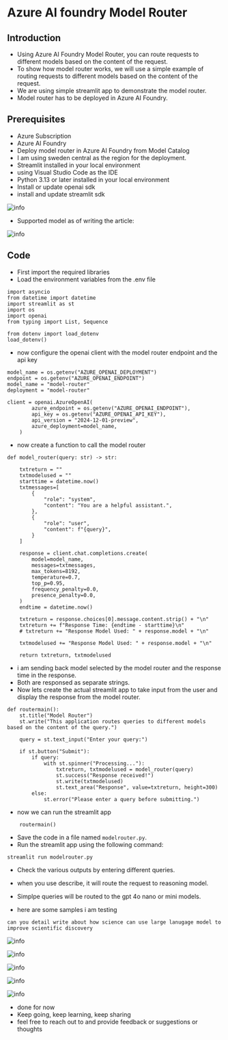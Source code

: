 # Azure AI foundry Model Router

## Introduction

- Using Azure AI Foundry Model Router, you can route requests to different models based on the content of the request.
- To show how model router works, we will use a simple example of routing requests to different models based on the content of the request.
- We are using simple streamlit app to demonstrate the model router.
- Model router has to be deployed in Azure AI Foundry.

## Prerequisites

- Azure Subscription
- Azure AI Foundry
- Deploy model router in Azure AI Foundry from Model Catalog
- I am using sweden central as the region for the deployment.
- Streamlit installed in your local environment
- using Visual Studio Code as the IDE
- Python 3.13 or later installed in your local environment
- Install or update openai sdk
- install and update streamlit sdk

![info](https://github.com/balakreshnan/Samples2025/blob/main/AIFoundry/images/modelrouter-1.jpg 'RagChat')

- Supported model as of writing the article:

![info](https://github.com/balakreshnan/Samples2025/blob/main/AIFoundry/images/modelrouter-2.jpg 'RagChat')

## Code

- First import the required libraries
- Load the environment variables from the .env file

```
import asyncio
from datetime import datetime
import streamlit as st
import os
import openai
from typing import List, Sequence

from dotenv import load_dotenv
load_dotenv()
```

- now configure the openai client with the model router endpoint and the api key

```
model_name = os.getenv("AZURE_OPENAI_DEPLOYMENT")
endpoint = os.getenv("AZURE_OPENAI_ENDPOINT")
model_name = "model-router"
deployment = "model-router"

client = openai.AzureOpenAI(
        azure_endpoint = os.getenv("AZURE_OPENAI_ENDPOINT"), 
        api_key = os.getenv("AZURE_OPENAI_API_KEY"),
        api_version = "2024-12-01-preview",
        azure_deployment=model_name,
    )
```

- now create a function to call the model router

```
def model_router(query: str) -> str:

    txtreturn = ""
    txtmodelused = ""
    starttime = datetime.now()
    txtmessages=[
        {
            "role": "system",
            "content": "You are a helpful assistant.",
        },
        {
            "role": "user",
            "content": f"{query}",
        }
    ]

    response = client.chat.completions.create(
        model=model_name,
        messages=txtmessages,
        max_tokens=8192,
        temperature=0.7,
        top_p=0.95,
        frequency_penalty=0.0,
        presence_penalty=0.0,
    )
    endtime = datetime.now()
    
    txtreturn = response.choices[0].message.content.strip() + "\n"
    txtreturn += f"Response Time: {endtime - starttime}\n"
    # txtreturn += "Response Model Used: " + response.model + "\n"

    txtmodelused += "Response Model Used: " + response.model + "\n"

    return txtreturn, txtmodelused
```

- i am sending back model selected by the model router and the response time in the response.
- Both are responsed as separate strings.
- Now lets create the actual streamlit app to take input from the user and display the response from the model router.

```
def routermain():
    st.title("Model Router")
    st.write("This application routes queries to different models based on the content of the query.")
    
    query = st.text_input("Enter your query:")
    
    if st.button("Submit"):
        if query:
            with st.spinner("Processing..."):
                txtreturn, txtmodelused = model_router(query)
                st.success("Response received!")
                st.write(txtmodelused)
                st.text_area("Response", value=txtreturn, height=300)
        else:
            st.error("Please enter a query before submitting.")
```

- now we can run the streamlit app

```if __name__ == "__main__":
    routermain()
```

- Save the code in a file named `modelrouter.py`.
- Run the streamlit app using the following command:

```
streamlit run modelrouter.py
```

- Check the various outputs by entering different queries.
- when you use describe, it will route the request to reasoning model.
- Simplpe queries will be routed to the gpt 4o nano or mini models.

- here are some samples i am testing

```
can you detail write about how science can use large lanugage model to improve scientific discovery
```

![info](https://github.com/balakreshnan/Samples2025/blob/main/AIFoundry/images/modelrouter-3.jpg 'RagChat')

![info](https://github.com/balakreshnan/Samples2025/blob/main/AIFoundry/images/modelrouter-4.jpg 'RagChat')

![info](https://github.com/balakreshnan/Samples2025/blob/main/AIFoundry/images/modelrouter-5.jpg 'RagChat')

![info](https://github.com/balakreshnan/Samples2025/blob/main/AIFoundry/images/modelrouter-6.jpg 'RagChat')

![info](https://github.com/balakreshnan/Samples2025/blob/main/AIFoundry/images/modelrouter-7.jpg 'RagChat')

- done for now
- Keep going, keep learning, keep sharing
- feel free to reach out to and provide feedback or suggestions or thoughts